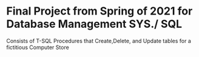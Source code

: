 # Final Project from Spring of 2021 for Database Management SYS./ SQL
Consists of T-SQL Procedures that Create,Delete, and Update tables for a fictitious Computer Store
